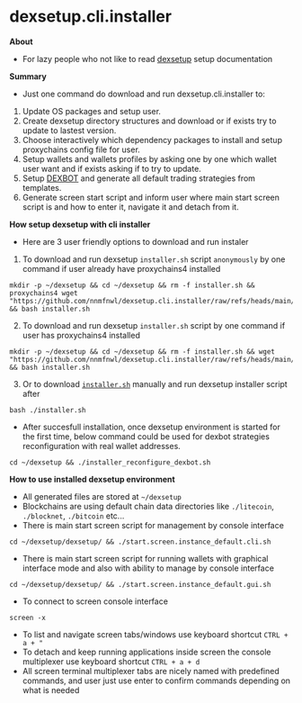 # dexsetup.cli.installer

**About**
  * For lazy people who not like to read [dexsetup](https://github.com/nnmfnwl/dexsetup?tab=readme-ov-file#step-by-step-setup-tutorial) setup documentation

**Summary**
  * Just one command do download and run dexsetup.cli.installer to:
1. Update OS packages and setup user.
2. Create dexsetup directory structures and download or if exists try to update to lastest version.
4. Choose interactively which dependency packages to install and setup proxychains config file for user.
5. Setup wallets and wallets profiles by asking one by one which wallet user want and if exists asking if to try to update.
7. Setup [DEXBOT](https://github.com/nnmfnwl/dexbot) and generate all default trading strategies from templates.
8. Generate screen start script and inform user where main start screen script is and how to enter it, navigate it and detach from it.

**How setup dexsetup with cli installer**
  * Here are 3 user friendly options to download and run instaler
  1. To download and run dexsetup `installer.sh` script `anonymously` by one command if user already have proxychains4 installed
```
mkdir -p ~/dexsetup && cd ~/dexsetup && rm -f installer.sh && proxychains4 wget "https://github.com/nnmfnwl/dexsetup.cli.installer/raw/refs/heads/main/installer.sh" && bash installer.sh
```
  2. To download and run dexsetup `installer.sh` script by one command if user has proxychains4 installed
```
mkdir -p ~/dexsetup && cd ~/dexsetup && rm -f installer.sh && wget "https://github.com/nnmfnwl/dexsetup.cli.installer/raw/refs/heads/main/installer.sh" && bash installer.sh
```
  3. Or to download [`installer.sh`](https://github.com/nnmfnwl/dexsetup.cli.installer/raw/refs/heads/main/installer.sh) manually and run dexsetup installer script after
```
bash ./installer.sh
```
  * After succesfull installation, once dexsetup environment is started for the first time, below command could be used for dexbot strategies reconfiguration with real wallet addresses.
```
cd ~/dexsetup && ./installer_reconfigure_dexbot.sh
```

**How to use installed dexsetup environment**
  * All generated files are stored at `~/dexsetup`
  * Blockchains are using default chain data directories like `./litecoin`, `./blocknet`, `./bitcoin` etc...
  * There is main start screen script for management by console interface
```
cd ~/dexsetup/dexsetup/ && ./start.screen.instance_default.cli.sh
```
  * There is main start screen script for running wallets with graphical interface mode and also with ability to manage by console interface
```
cd ~/dexsetup/dexsetup/ && ./start.screen.instance_default.gui.sh
```
  * To connect to screen console interface
```
screen -x
```
  * To list and navigate screen tabs/windows use keyboard shortcut `CTRL + a + "`
  * To detach and keep running applications inside screen the console multiplexer use keyboard shortcut `CTRL + a + d`
  * All screen terminal multiplexer tabs are nicely named with predefined commands, and user just use enter to confirm commands depending on what is needed
